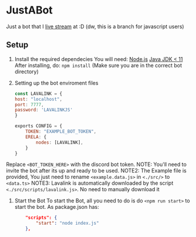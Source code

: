 # JustABot
 Just a bot that I [live stream](https://twitch.tv/dmnight6) at :D (dw, this is a branch for javascript users)

## Setup
1. Install the required dependecies
    You will need:
        [Node.js](https://nodejs.org/en/)
        [Java JDK < 11](https://www.oracle.com/java/technologies/downloads/)
    After installing, do: `npm install` (Make sure you are in the correct bot directory)

1. Setting up the bot enviroment files
    ```js
    const LAVALINK = {
    host: "localhost",
    port: 7777,
    password: 'LAVALINKJS'
    }

    exports CONFIG = {
        TOKEN: "EXAMPLE_BOT_TOKEN",
        ERELA: {
            nodes: [LAVALINK],
        }
    }
    ```
Replace `<BOT_TOKEN_HERE>` with the discord bot token.
NOTE: You'll need to invite the bot after its up and ready to be used.
NOTE2: The Example file is provided, You just need to rename `<example.data.js>` in `<./src/>` to `<data.ts>`
NOTE3: Lavalink is automatically downloaded by the script `<./src/scripts/lavalink.js>`. No need to manually download it


1. Start the Bot
    To start the Bot, all you need to do is do `<npm run start>` to start the bot. As package.json has:
    ```json
        "scripts": {
            "start": "node index.js"
        },
    ```
